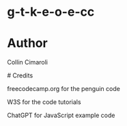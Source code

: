 # g-t-k-e-o-e-cc
# Author
  <p>Collin Cimaroli</p>
# Credits
  <p>freecodecamp.org for the penguin code</p>
  <p>W3S for the code tutorials</p>
  <p>ChatGPT for JavaScript example code</p>
